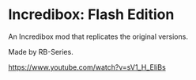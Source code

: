 # Incredibox: Flash Edition
An Incredibox mod that replicates the original versions.

Made by RB-Series.

https://www.youtube.com/watch?v=sV1_H_EIiBs